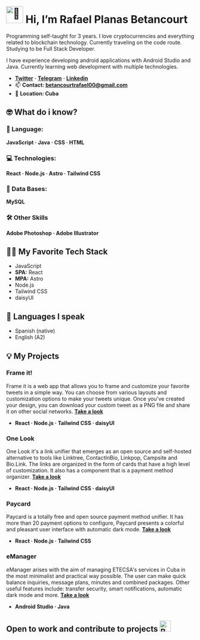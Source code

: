 # <img src="https://raw.githubusercontent.com/Tarikul-Islam-Anik/Animated-Fluent-Emojis/master/Emojis/Hand%20gestures/Waving%20Hand%20Light%20Skin%20Tone.png" alt="👋" width="45" height="45" /> Hi, I’m Rafael Planas Betancourt 
Programming self-taught for 3 years. I love cryptocurrencies and everything related to blockchain technology. Currently traveling on the code route. Studying to be Full Stack Developer. 

I have experience developing android applications with Android Studio and Java. Currently learning web development with multiple technologies.  
- [**Twitter**](https://twitter.com/RafaelAndresPB) **·** [**Telegram**](https://t.me/mybes00) **·** [**Linkedin**](https://www.linkedin.com/in/rafael-planas-betancourt-380547269)
- 📫 **Contact: betancourtrafael00@gmail.com**
- 📍 **Location: Cuba**
## 🤓 What do i know?
### 📄 Language:
**JavaScript · Java · CSS · HTML**
### 💻 Technologies: 
**React · Node.js · Astro · Tailwind CSS**
### 📁 Data Bases:
**MySQL**
### 🛠 Other Skills
**Adobe Photoshop · Adobe Illustrator**
## 👨‍💻 My Favorite Tech Stack
- JavaScript 
- **SPA:** React
- **MPA:** Astro
- Node.js
- Tailwind CSS
- daisyUI
## 💬 Languages I speak
- Spanish (native)
- English (A2)
## 💡 My Projects
### Frame it!
Frame it is a web app that allows you to frame and customize your favorite tweets in a simple way. You can choose from various layouts and customization options to make your tweets unique. Once you've created your design, you can download your custom tweet as a PNG file and share it on other social networks. [**Take a look**](https://github.com/mybess00/frame-it)
- **React · Node.js · Tailwind CSS · daisyUI**

### One Look
One Look it's a link unifier that emerges as an open source and self-hosted alternative to tools like Linktree, ContactInBio, Linkpop, Campsite and Bio.Link. The links are organized in the form of cards that have a high level of customization. It also has a component that is a payment method organizer.  [**Take a look**](https://github.com/mybess00/one-look)
- **React · Node.js · Tailwind CSS · daisyUI**

### Paycard
Paycard is a totally free and open source payment method unifier. It has more than 20 payment options to configure, Paycard presents a colorful and pleasant user interface with automatic dark mode. [**Take a look**](https://github.com/mybess00/paycard)
- **React · Node.js · Tailwind CSS**

### eManager
eManager arises with the aim of managing ETECSA's services in Cuba in the most minimalist and practical way possible. The user can make quick balance inquiries, message plans, minutes and combined packages. Other useful features include: transfer security, smart notifications, automatic dark mode and more. [**Take a look**](https://emanager-web.vercel.app/)
- **Android Studio · Java**

## Open to work and contribute to projects <img src="https://raw.githubusercontent.com/Tarikul-Islam-Anik/Animated-Fluent-Emojis/master/Emojis/Smilies/Beating%20Heart.png" alt="Beating Heart" width="30" height="30" />
